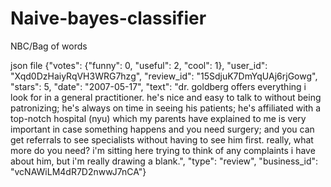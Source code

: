 # Naive-bayes-classifier
NBC/Bag of words

<Data Example>
  
json file
{"votes": {"funny": 0, "useful": 2, "cool": 1}, "user_id": "Xqd0DzHaiyRqVH3WRG7hzg", "review_id": "15SdjuK7DmYqUAj6rjGowg", "stars": 5, "date": "2007-05-17", "text": "dr. goldberg offers everything i look for in a general practitioner.  he's nice and easy to talk to without being patronizing; he's always on time in seeing his patients; he's affiliated with a top-notch hospital (nyu) which my parents have explained to me is very important in case something happens and you need surgery; and you can get referrals to see specialists without having to see him first.  really, what more do you need?  i'm sitting here trying to think of any complaints i have about him, but i'm really drawing a blank.", "type": "review", "business_id": "vcNAWiLM4dR7D2nwwJ7nCA"}

